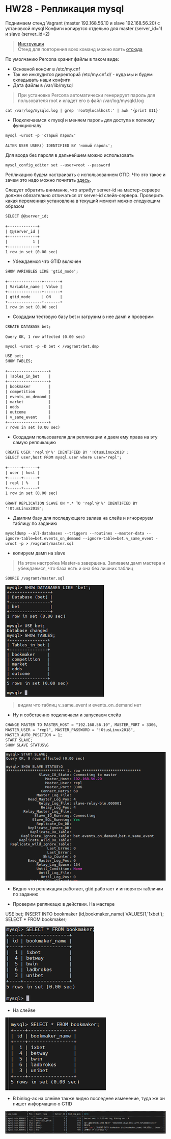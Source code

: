 # HW28 - Репликация mysql

Поднимаем стенд Vagrant (master 192.168.56.10 и slave 192.168.56.20) с установкой mysql
Конфиги копирутся отдельно для master (server_id=1) и slave (server_id=2)

> [Инструкция](https://www.percona.com/doc/percona-server/5.7/installation/yum_repo.html#installing-percona-server-from-percona-yum-repository)  
> Cтенд для повторения всех команд можно взять [отсюда](https://gitlab.com/otus_linux/stands-mysql)

По умолчанию Percona хранит файлы в таком виде:

- Основной конфиг в /etc/my.cnf
- Так же инклудится директориā /etc/my.cnf.d/ - куда мы и будем складывать наши конфиги
- Дата файлы в /var/lib/mysql



> При установке Percona автоматически генерирует пароль для пользователя root и кладет его в файл /var/log/mysqld.log

```
cat /var/log/mysqld.log | grep 'root@localhost:' | awk '{print $11}'
```

- Подключаемся к mysql и меняем пароль для доступа к полному функционалу

```
mysql -uroot -p 'старый пароль'

ALTER USER USER() IDENTIFIED BY 'новый пароль';
```
Для входа без пароля в дальнейшем можно использовать
```
mysql_config_editor set --user=root --password
```

Репликацию будем настраивать с использованием GTID. Что это такое и зачем это надо можно почитать [здесь](https://dev.mysql.com/doc/refman/5.6/en/replication-gtids-concepts.html).

Следует обратить внимание, что атрибут server-id на мастер-сервере должен обязательно отличаться от server-id слейв-сервера. Проверить какая переменная установлена в текущий момент можно следующим образом

```
SELECT @@server_id;

+-------------+
| @@server_id |
+-------------+
|           1 |
+-------------+
1 row in set (0.00 sec)
```

- Убеждаемся что GTID включен

```
SHOW VARIABLES LIKE 'gtid_mode';

+---------------+-------+
| Variable_name | Value |
+---------------+-------+
| gtid_mode     | ON    |
+---------------+-------+
1 row in set (0.00 sec)
```

- Создадим тестовую базу bet и загрузим в нее дамп и проверим

```
CREATE DATABASE bet;

Query OK, 1 row affected (0.00 sec)
```

```
mysql -uroot -p -D bet < /vagrant/bet.dmp
```

```
USE bet;
SHOW TABLES;

+------------------+
| Tables_in_bet    |
+------------------+
| bookmaker        |
| competition      |
| events_on_demand |
| market           |
| odds             |
| outcome          |
| v_same_event     |
+------------------+
7 rows in set (0.00 sec)
```

- Создадим пользователя для репликации и даем ему права на эту самую репликацию

```
CREATE USER 'repl'@'%' IDENTIFIED BY '!OtusLinux2018';
SELECT user,host FROM mysql.user where user='repl';

+------+------+
| user | host |
+------+------+
| repl | %    |
+------+------+
1 row in set (0.00 sec)

GRANT REPLICATION SLAVE ON *.* TO 'repl'@'%' IDENTIFIED BY '!OtusLinux2018';
```

- Дампим базу для последующего залива на слейв и игнорируем таблицу по заданию

```
mysqldump --all-databases --triggers --routines --master-data --ignore-table=bet.events_on_demand --ignore-table=bet.v_same_event -uroot -p > /vagrant/master.sql
```

- копируем дамп на slave


> На этом настройка Master-а завершена. Заливаем дамп мастера и убеждаемся, что база есть и она без лишних таблиц

```
SOURCE /vagrant/master.sql
```
![img](Image1.png)

> видим что таблиц v_same_event и events_on_demand нет

- Ну и собственно подключаем и запускаем слейв

```
CHANGE MASTER TO MASTER_HOST = "192.168.56.10", MASTER_PORT = 3306, MASTER_USER = "repl", MASTER_PASSWORD = "!OtusLinux2018", MASTER_AUTO_POSITION = 1;
START SLAVE;
SHOW SLAVE STATUS\G
```

![img](Image2.png)


- Видно что репликация работает, gtid работает и игнорятся таблички по заданию

- Проверим репликацю в действии. На мастере


USE bet;
INSERT INTO bookmaker (id,bookmaker_name) VALUES(1,'1xbet');
SELECT * FROM bookmaker;

![img](Image3.png)


- На слейве

![img](Image4.png)

- В binlog-ах на cлейве также видно последнее изменение, туда же он пишет информацию о GTID

![img](Image5.png)
